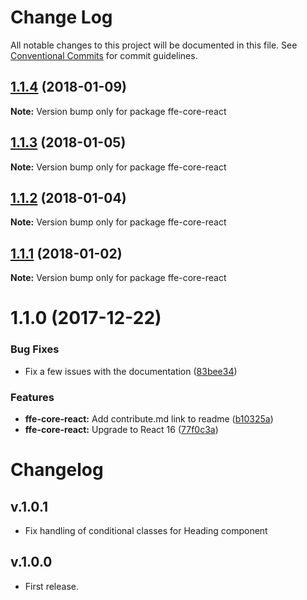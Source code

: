 # Change Log

All notable changes to this project will be documented in this file.
See [Conventional Commits](https://conventionalcommits.org) for commit guidelines.

<a name="1.1.4"></a>

## [1.1.4](http://stash.intern.sparebank1.no:22/ffe/ffe-monorepo/compare/ffe-core-react@1.1.3...ffe-core-react@1.1.4) (2018-01-09)

**Note:** Version bump only for package ffe-core-react

<a name="1.1.3"></a>

## [1.1.3](http://stash.intern.sparebank1.no:22/ffe/ffe-monorepo/compare/ffe-core-react@1.1.2...ffe-core-react@1.1.3) (2018-01-05)

**Note:** Version bump only for package ffe-core-react

<a name="1.1.2"></a>

## [1.1.2](http://stash.intern.sparebank1.no:22/ffe/ffe-monorepo/compare/ffe-core-react@1.1.1...ffe-core-react@1.1.2) (2018-01-04)

**Note:** Version bump only for package ffe-core-react

<a name="1.1.1"></a>

## [1.1.1](http://stash.intern.sparebank1.no:22/ffe/ffe-monorepo/compare/ffe-core-react@1.1.0...ffe-core-react@1.1.1) (2018-01-02)

**Note:** Version bump only for package ffe-core-react

<a name="1.1.0"></a>

# 1.1.0 (2017-12-22)

### Bug Fixes

* Fix a few issues with the documentation ([83bee34](http://stash.intern.sparebank1.no:22/ffe/ffe-monorepo/commits/83bee34))

### Features

* **ffe-core-react:** Add contribute.md link to readme ([b10325a](http://stash.intern.sparebank1.no:22/ffe/ffe-monorepo/commits/b10325a))
* **ffe-core-react:** Upgrade to React 16 ([77f0c3a](http://stash.intern.sparebank1.no:22/ffe/ffe-monorepo/commits/77f0c3a))

# Changelog

## v.1.0.1

* Fix handling of conditional classes for Heading component

## v.1.0.0

* First release.
